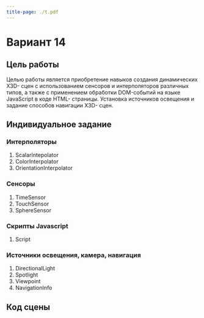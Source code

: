 ```yaml
---
title-page: ./t.pdf
---
```


# Вариант 14

## Цель работы

Целью работы является приобретение навыков создания динамических X3D-
сцен с использованием сенсоров и интерполяторов различных типов, а также с
применением обработки DOM-событий на языке JavaScript в коде HTML-
страницы. Установка источников освещения и задание способов навигации X3D-
сцен.

## Индивидуальное задание

### Интерполяторы

1. ScalarIntepolator
2. ColorInterpolator
3. OrientationInterpolator

### Сенсоры

1. TimeSensor
2. TouchSensor
3. SphereSensor

### Скрипты Javascript

1. Script

### Источники освещения, камера, навигация

1. DirectionalLight
2. Spotlight
3. Viewpoint
4. NavigationInfo

## Код сцены

```html
```
